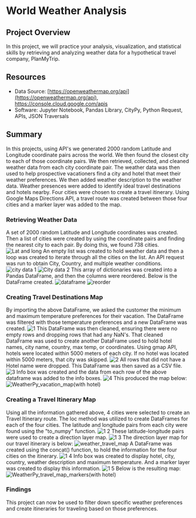 # World Weather Analysis
## Project Overview
In this project, we will practice your analysis, visualization, and statistical skills by retrieving and analyzing weather data for a hypothetical travel company, PlanMyTrip. 

## Resources
- Data Source: [https://openweathermap.org/api](https://openweathermap.org/api), https://console.cloud.google.com/apis 
- Software: Jupyter Notebook, Pandas Library, CityPy, Python Request, APIs, JSON Traversals

## Summary
In this projects, using API's we generated 2000 random Latitude and Longitude coordinate pairs across the world. We then found the closest city to each of those coordinate pairs. We then retrieved, collected, and cleaned weather data from each city coordinate pair. The weather data was then used to help prospective vacationers find a city and hotel that meet their weather preferences. 
We then added weather description to the weather data. Weather presences were added to identify ideal travel destinations and hotels nearby. Four cities were chosen to create a travel itinerary. Using Google Maps Directions API, a travel route was created between those four cities and a marker layer was added to the map. 

### Retrieving Weather Data
A set of 2000 random Latitude and Longitude coordinates was created. Then a list of cities were created by using the coordinate pairs and finding the nearest city to each pair. By doing this, we found 738 cities. 
![Lat and long](https://user-images.githubusercontent.com/79758494/116000320-504fc200-a5b5-11eb-906c-94a9efc25422.PNG)
An empty list was created to hold weather data and then a loop was created to iterate through all the cities on the list. An API request was run to obtain City, Country, and multiple weather conditions. 
![city data 1](https://user-images.githubusercontent.com/79758494/116000317-504fc200-a5b5-11eb-8367-3a26c0d267c6.PNG)
![City data 2](https://user-images.githubusercontent.com/79758494/116000318-504fc200-a5b5-11eb-8815-cec27bf68112.PNG)
This array of dictionaries was created into a Pandas DataFrame, and then the columns were reordered. Below is the DataFrame created. 
![dataframe](https://user-images.githubusercontent.com/79758494/116000319-504fc200-a5b5-11eb-8cd0-b39ae57ddc7b.PNG)
![reorder](https://user-images.githubusercontent.com/79758494/116000321-50e85880-a5b5-11eb-8247-fcc6decabb08.PNG)

### Creating Travel Destinations Map
By importing the above DataFrame, we asked the customer the minimum and maximum temperature preferences for their vacation. The DataFrame was filtered with those temperature preferences and a new DataFrame was created. 
![1](https://user-images.githubusercontent.com/79758494/116000693-e9330d00-a5b6-11eb-8cf2-26245523c7c8.PNG)
This DataFrame was then cleaned, ensuring there were no empty rows and dropping rows that had any NaN's. That cleaned DataFrame was used to create another DataFrame used to hold hotel names, city name, country, max temp, or coordinates. Using gmap API, hotels were located within 5000 meters of each city. If no hotel was located within 5000 meters, that city was skipped. 
![2](https://user-images.githubusercontent.com/79758494/116000694-e9330d00-a5b6-11eb-8091-7e57f8c21b2e.PNG)
All rows that did not have a Hotel name were dropped. This DataFrame was then saved as a CSV file. 
![3](https://user-images.githubusercontent.com/79758494/116000695-e9330d00-a5b6-11eb-893d-8c97b7e0272d.PNG)
Info box was created and the data from each row of the above dataframe was added to the info boxes. 
![4](https://user-images.githubusercontent.com/79758494/116000740-08ca3580-a5b7-11eb-852f-6c0fa7e80790.PNG)
This produced the map below: 
![WeatherPy_vacation_map(with hotel)](https://user-images.githubusercontent.com/79758494/116000731-02d45480-a5b7-11eb-94c4-1dd2b89f18a8.png)

### Creating a Travel Itinerary Map
Using all the information gathered above, 4 cities were selected to create an Travel Itinerary route. The loc method was utilized to create DataFrames for each of the four cities. The latitude and longitude pairs from each city were found using the "to_numpy" function. 
![1 2](https://user-images.githubusercontent.com/79758494/116001147-bbe75e80-a5b8-11eb-893f-b31a9e329bd8.PNG)
These latitude-longitude pairs were used to create a direction layer map. 
![1 3](https://user-images.githubusercontent.com/79758494/116001145-bb4ec800-a5b8-11eb-9471-dea6c56a1be4.PNG)
The direction layer map for our travel itinerary is below: 
![weather_travel_map](https://user-images.githubusercontent.com/79758494/116001180-d588a600-a5b8-11eb-905a-de12f4f03487.png)
A DataFrame was created using the concat() function, to hold the information for the four cities on the itinerary. 
![1 4](https://user-images.githubusercontent.com/79758494/116001161-c73a8a00-a5b8-11eb-9cef-c61a861eff33.PNG)
Info box was created to display hotel, city, country, weather description and maximum temperature. And a marker layer was created to display this information. 
![1 5](https://user-images.githubusercontent.com/79758494/116001160-c6a1f380-a5b8-11eb-8565-90679fb03f84.PNG)
Below is the resulting map: 
![WeatherPy_travel_map_markers(with hotel)](https://user-images.githubusercontent.com/79758494/116001186-d91c2d00-a5b8-11eb-906e-c5f096e4f43e.png)

### Findings
This project can now be used to filter down specific weather preferences and create itineraries for traveling based on those preferences. 
